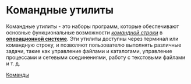 # Командные утилиты

Командные утилиты - это наборы программ, которые обеспечивают основные функциональные возможности  *[командной строки](../README.md#shell)* в **[операционной системе](../os.md)**. Эти утилиты доступны через терминал или командную строку, и позволяют пользователю выполнять различные задачи, такие как управление файлами и каталогами, управление процессами и сетевыми соединениями, работу с текстовыми файлами и т. д.

[Команды](../commands.md)